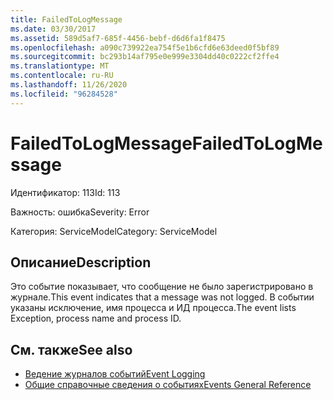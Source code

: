 ```yaml
---
title: FailedToLogMessage
ms.date: 03/30/2017
ms.assetid: 589d5af7-685f-4456-bebf-d6d6fa1f8475
ms.openlocfilehash: a090c739922ea754f5e1b6cfd6e63deed0f5bf89
ms.sourcegitcommit: bc293b14af795e0e999e3304dd40c0222cf2ffe4
ms.translationtype: MT
ms.contentlocale: ru-RU
ms.lasthandoff: 11/26/2020
ms.locfileid: "96284528"
---
```

# <a name="failedtologmessage"></a><span data-ttu-id="a6b48-102">FailedToLogMessage</span><span class="sxs-lookup"><span data-stu-id="a6b48-102">FailedToLogMessage</span></span>

<span data-ttu-id="a6b48-103">Идентификатор: 113</span><span class="sxs-lookup"><span data-stu-id="a6b48-103">Id: 113</span></span>  
  
 <span data-ttu-id="a6b48-104">Важность: ошибка</span><span class="sxs-lookup"><span data-stu-id="a6b48-104">Severity: Error</span></span>  
  
 <span data-ttu-id="a6b48-105">Категория: ServiceModel</span><span class="sxs-lookup"><span data-stu-id="a6b48-105">Category: ServiceModel</span></span>  
  
## <a name="description"></a><span data-ttu-id="a6b48-106">Описание</span><span class="sxs-lookup"><span data-stu-id="a6b48-106">Description</span></span>  

 <span data-ttu-id="a6b48-107">Это событие показывает, что сообщение не было зарегистрировано в журнале.</span><span class="sxs-lookup"><span data-stu-id="a6b48-107">This event indicates that a message was not logged.</span></span> <span data-ttu-id="a6b48-108">В событии указаны исключение, имя процесса и ИД процесса.</span><span class="sxs-lookup"><span data-stu-id="a6b48-108">The event lists Exception, process name and process ID.</span></span>  
  
## <a name="see-also"></a><span data-ttu-id="a6b48-109">См. также</span><span class="sxs-lookup"><span data-stu-id="a6b48-109">See also</span></span>

- [<span data-ttu-id="a6b48-110">Ведение журналов событий</span><span class="sxs-lookup"><span data-stu-id="a6b48-110">Event Logging</span></span>](index.md)
- [<span data-ttu-id="a6b48-111">Общие справочные сведения о событиях</span><span class="sxs-lookup"><span data-stu-id="a6b48-111">Events General Reference</span></span>](events-general-reference.md)
